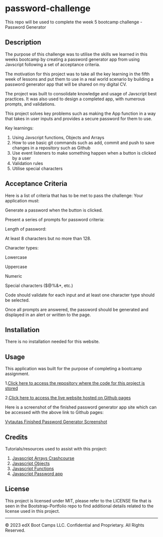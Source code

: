 # password-challenge
This repo will be used to complete the week 5 bootcamp challenge - Password Generator

## Description 
The purpose of this challenge was to utilise the skills we learned in this weeks bootcamp by creating a password generator app from using Javscript following a set of acceptance criteria.

The motivation for this project was to take all the key learning in the fifth week of lessons and put them to use in a real world scenario by building a password generator app that will be shared on my digital CV.

The project was built to consolidate knowledge and usage of Javscript best practices. It was also used to design a completed app, with numerous prompts, and validations.

This project solves key problems such as making the App function in a way that takes in user inputs and provides a secure password for them to use.

Key learnings: 

1. Using Javscript functions, Objects and Arrays
2. How to use basic git commands such as add, commit and push to save changes in a repository such as Github
3. Use event listeners to make something happen when a button is clicked by a user
4. Validation rules
5. Utilise special characters 

## Acceptance Criteria

Here is a list of criteria that has to be met to pass the challenge: 
Your application must:

Generate a password when the button is clicked.

Present a series of prompts for password criteria:

Length of password:

At least 8 characters but no more than 128.

Character types:

Lowercase

Uppercase

Numeric

Special characters ($@%&*, etc.)

Code should validate for each input and at least one character type should be selected.

Once all prompts are answered, the password should be generated and displayed in an alert or written to the page.

## Installation

There is no installation needed for this website.

## Usage 
This application was built for the purpose of completing a bootcamp assignment. 

1.[Click here to access the repository where the code for this project is stored](https://github.com/vytautastv/password-challenge)

2.[Click here to access the live website hosted on Github pages](https://vytautastv.github.io/password-challenge/)

Here is a screenshot of the finished password generator app site which can be accessed with the above link to Github pages: 

[Vytautas Finished Password Generator Screenshot](/assets/passwordGenSS.png)

## Credits

Tutorials/resources used to assist with this project:

1. [Javascript Arrays Crashcourse](https://www.youtube.com/watch?v=oigfaZ5ApsM&ab_channel=ProgrammingwithMosh)
2. [Javascript Objects](https://www.youtube.com/watch?v=TCXQsQL5kPo&ab_channel=GreatStack)
3. [Javascript Functions](https://www.youtube.com/watch?v=N8ap4k_1QEQ&t=14s&ab_channel=ProgrammingwithMosh)
4. [Javascript Password app](https://www.scaler.com/topics/password-generator-javascript/)

## License
This project is licensed under MIT, please refer to the LICENSE file that is seen in the Bootstrap-Portfolio repo to find additional details related to the license used in this project.

---


© 2023 edX Boot Camps LLC. Confidential and Proprietary. All Rights Reserved.

